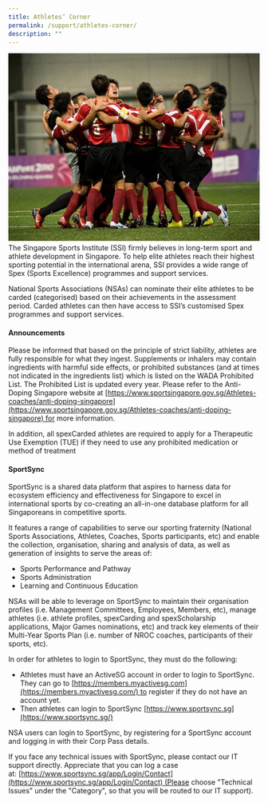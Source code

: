 ```yaml
---
title: Athletes’ Corner
permalink: /support/athletes-corner/
description: ""
---
```

![](/images/Support/Athlete's%20Corner/Athlete%20corner%20Pic.jpeg)
The Singapore Sports Institute (SSI) firmly believes in long-term sport and athlete development in Singapore. To help elite athletes reach their highest sporting potential in the international arena, SSI provides a wide range of Spex (Sports Excellence) programmes and support services.

National Sports Associations (NSAs) can nominate their elite athletes to be carded (categorised) based on their achievements in the assessment period. Carded athletes can then have access to SSI’s customised Spex programmes and support services.
#### **Announcements**
Please be informed that based on the principle of strict liability, athletes are fully responsible for what they ingest. Supplements or inhalers may contain ingredients with harmful side effects, or prohibited substances (and at times not indicated in the ingredients list) which is listed on the WADA Prohibited List. The Prohibited List is updated every year. Please refer to the Anti-Doping Singapore website at [https://www.sportsingapore.gov.sg/Athletes-coaches/anti-doping-singapore](https://www.sportsingapore.gov.sg/Athletes-coaches/anti-doping-singapore) for more information.

In addition, all spexCarded athletes are required to apply for a Therapeutic Use Exemption (TUE) if they need to use any prohibited medication or method of treatment
#### **SportSync**
SportSync is a shared data platform that aspires to harness data for ecosystem efficiency and effectiveness for Singapore to excel in international sports by co-creating an all-in-one database platform for all Singaporeans in competitive sports.

It features a range of capabilities to serve our sporting fraternity (National Sports Associations, Athletes, Coaches, Sports participants, etc) and enable the collection, organisation, sharing and analysis of data, as well as generation of insights to serve the areas of:

*   Sports Performance and Pathway
*   Sports Administration
*   Learning and Continuous Education

NSAs will be able to leverage on SportSync to maintain their organisation profiles (i.e. Management Committees, Employees, Members, etc), manage athletes (i.e. athlete profiles, spexCarding and spexScholarship applications, Major Games nominations, etc) and track key elements of their Multi-Year Sports Plan (i.e. number of NROC coaches, participants of their sports, etc).

In order for athletes to login to SportSync, they must do the following:

*   Athletes must have an ActiveSG account in order to login to SportSync. They can go to [https://members.myactivesg.com](https://members.myactivesg.com/) to register if they do not have an account yet.
*   Then athletes can login to SportSync [https://www.sportsync.sg](https://www.sportsync.sg/)

NSA users can login to SportSync, by registering for a SportSync account and logging in with their Corp Pass details.

If you face any technical issues with SportSync, please contact our IT support directly. Appreciate that you can log a case at: [https://www.sportsync.sg/app/Login/Contact](https://www.sportsync.sg/app/Login/Contact) (Please choose "Technical Issues" under the "Category", so that you will be routed to our IT support).